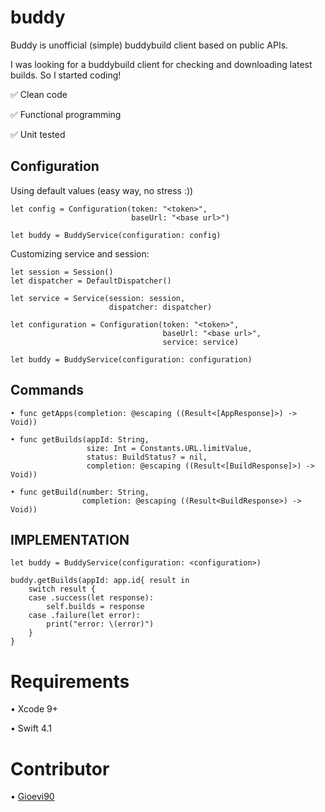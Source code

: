 # buddy

Buddy is unofficial (simple) buddybuild client based on public APIs.

I was looking for a buddybuild client for checking and downloading latest builds. So I started coding!

✅ Clean code

✅ Functional programming

✅ Unit tested

## Configuration

Using default values (easy way, no stress :))

    let config = Configuration(token: "<token>",
                               baseUrl: "<base url>")

    let buddy = BuddyService(configuration: config)

Customizing service and session:

    let session = Session()
    let dispatcher = DefaultDispatcher()

    let service = Service(session: session,
                          dispatcher: dispatcher)

    let configuration = Configuration(token: "<token>",
                                      baseUrl: "<base url>",
                                      service: service)

    let buddy = BuddyService(configuration: configuration)

## Commands

    • func getApps(completion: @escaping ((Result<[AppResponse]>) -> Void))

    • func getBuilds(appId: String,
                     size: Int = Constants.URL.limitValue,
                     status: BuildStatus? = nil,
                     completion: @escaping ((Result<[BuildResponse]>) -> Void))

    • func getBuild(number: String,
                    completion: @escaping ((Result<BuildResponse>) -> Void))

## IMPLEMENTATION

    let buddy = BuddyService(configuration: <configuration>)

    buddy.getBuilds(appId: app.id{ result in
        switch result {
        case .success(let response):
            self.builds = response
        case .failure(let error):
            print("error: \(error)")
        }
    }


# Requirements
• Xcode 9+

• Swift 4.1


# Contributor
• [Gioevi90](https://github.com/Gioevi90)
